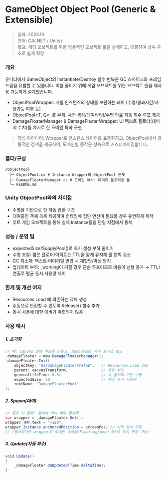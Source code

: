 
# GameObject Object Pool (Generic & Extensible)

> 일자: 2023.10  
> 언어: C#(.NET / Unity)  
> 목표: 게임 오브젝트를 위한 범용적인 오브젝트 풀을 설계하고, 래핑하여 상속 구조로 쉽게 확장

### 개요

유니티에서 GameObject의 Instantiate/Destroy 함수 반복은 GC 스파이크와 프레임 드랍을 유발할 수 있습니다. 이를 줄이기 위해 게임 오브젝트를 위한 오브젝트 풀을 재사용 가능하게 설계했습니다.

- ObjectPoolWrapper<T>: 개별 인스턴스의 상태를 보관하는 래퍼 (수명/경과시간/사용가능 여부 등)
- ObjectPool<T, Q>: 풀 본체. 사전 생성/대여/반납/수명 만료 자동 회수 루프 제공
- DamageFloaterManager & DamageFlaoterWrapper: UI 텍스트 플로터(데미지 수치)를 예시로 한 도메인 특화 구현

> 핵심 아이디어: Wrapper로 인스턴스 데이터를 표준화하고, ObjectPool에서 공통적인 정책을 제공하여, 도메인별 동작은 상속으로 커스터마이징합니다.

### 폴더/구성
```
/ObjectPool
  ├─ ObjectPool.cs # Instance Wrapper와 ObjectPool 본체
  ├─ DamageFloaterManager.cs # 도메인 예시: 데미지 플로터용 풀
  └─ README.md
```

### Unity ObjectPool<T>와의 차이점

- 수명을 기반으로 한 자동 반환 구조
- 대여중인 객체 목록 제공하여 런타임에 집단 연산이 필요할 경우 유연하게 제작
- 루트 게임 오브젝트를 통해 실제 Instance들을 단일 지점에서 통제

### 성능 / 운영 팁

- expectedSize/SupplyPool()로 초기 생성 부하 줄이기
- 수명 조절: 짧은 플로터/이펙트는 TTL을 짧게 유지해 풀 압박 감소
- GC 최소화: 텍스트·머티리얼 변경 시 재할당/박싱 방지
- 업데이트 부하: _working이 커질 경우 단순 루프이므로 비용이 선형 증가 → TTL/연출로 평균 동시 사용량 제어

### 한계 및 개선 여지

- Resources.Load 에 의존하는 객체 생성
- 수동으로 반환할 수 있도록 Release() 함수 추가
- 동시 사용에 대한 대비가 마련되지 않음

### 사용 예시

##### 1. 초기화
``` csharp
// 예: Canvas 밑에 루트를 만들고, Resources 에서 프리팹 로드
_damageFloater = new DamageFloaterManager();
_damageFloater.Init(
    objectKey: "UI/DamageFloaterPrefab",   // Resources.Load 경로
    parent: canvasTransform,               // 루트 부모
    generalLifeTime: 0.8f,                 // 각 플로터 기본 수명
    expectedSize: 20,                      // 예상 동시 사용량
    rootName: "DamageFloaterPool"
);
```

##### 2. Spawn(대여)

``` csharp
// 필요 시 점화: 풀에서 하나 빼와 활성화
var wrapper = _damageFloater.Set();
wrapper.TMP.text = "+120";
wrapper.Instance.anchoredPosition = screenPos; // 시작 위치 지정
// (필요하다면 wrapper의 도메인 속성들(FloatingSpeed 등)도 즉시 변경 가능)
```

##### 3. Update(자동 회수)

``` csharp
void Update()
{
    _damageFloater.OnUpdated(Time.deltaTime);
}
```
